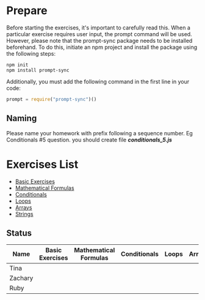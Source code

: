 # Prepare

Before starting the exercises, it's important to carefully read this. When a particular exercise requires user input, the prompt command will be used. However, please note that the prompt-sync package needs to be installed beforehand. To do this, initiate an npm project and install the package using the following steps:
```shell
npm init
npm install prompt-sync
```

Additionally, you must add the following command in the first line in your code:
```javascript
prompt = require("prompt-sync")()
```

## Naming
Please name your homework with prefix following a sequence number. Eg Conditionals #5 question. you should create file _**conditionals_5.js**_

# Exercises List

- [Basic Exercises](./BasicExercises.md)
- [Mathematical Formulas](./MathematicalFormulas.md)
- [Conditionals](./Conditionals.md)
- [Loops](./Loops.md)
- [Arrays](./Arrays.md)
- [Strings](./Strings.md)

## Status

| Name     | Basic Exercises | Mathematical Formulas | Conditionals | Loops | Arrays | Strings |
|----------| --------------- | --------------------- | ------------ | ----- | ------ | ------- |
| Tina     | | | | | | |
| Zachary  | | | | | | |
| Ruby     | | | | | | |

